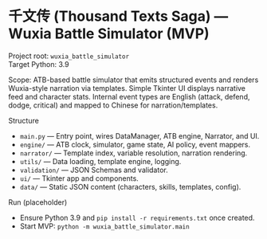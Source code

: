 # 千文传 (Thousand Texts Saga) — Wuxia Battle Simulator (MVP)

Project root: `wuxia_battle_simulator`  
Target Python: 3.9

Scope: ATB-based battle simulator that emits structured events and renders Wuxia-style narration via templates. Simple Tkinter UI displays narrative feed and character stats. Internal event types are English (attack, defend, dodge, critical) and mapped to Chinese for narration/templates.

Structure
- `main.py` — Entry point, wires DataManager, ATB engine, Narrator, and UI.
- `engine/` — ATB clock, simulator, game state, AI policy, event mappers.
- `narrator/` — Template index, variable resolution, narration rendering.
- `utils/` — Data loading, template engine, logging.
- `validation/` — JSON Schemas and validator.
- `ui/` — Tkinter app and components.
- `data/` — Static JSON content (characters, skills, templates, config).

Run (placeholder)
- Ensure Python 3.9 and `pip install -r requirements.txt` once created.
- Start MVP: `python -m wuxia_battle_simulator.main`